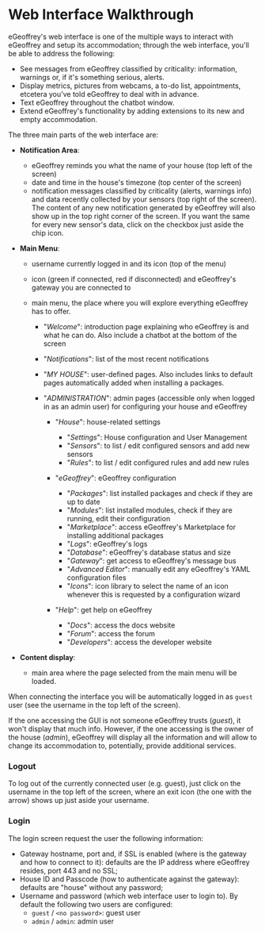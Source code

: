 # Web Interface Walkthrough

eGeoffrey's web interface is one of the multiple ways to interact with eGeoffrey and setup its accommodation; through the web interface, you'll be able to address the following:

* See messages from eGeoffrey classified by criticality: information, warnings or, if it's something serious, alerts.
* Display metrics, pictures from webcams, a to-do list, appointments, etcetera you've told eGeoffrey to deal with in advance.
* Text eGeoffrey throughout the chatbot window.
* Extend eGeoffrey's functionality by adding extensions to its new and empty accommodation.

The three main parts of the web interface are:

* **Notification Area**:

    * eGeoffrey reminds you what the name of your house (top left of the screen)
    * date and time in the house's timezone (top center of the screen) 
    * notification messages classified by criticality (alerts, warnings info) and data recently collected by your sensors (top right of the screen). The content of any new notification generated by eGeoffrey will also show up in the top right corner of the screen. If you want the same for every new sensor's data, click on the checkbox just aside the chip icon.

* **Main Menu**:

    * username currently logged in and its icon (top of the menu)
    * icon (green if connected, red if disconnected) and eGeoffrey's gateway you are connected to
    * main menu, the place where you will explore everything eGeoffrey has to offer. 
    
        * "*Welcome*": introduction page explaining who eGeoffrey is and what he can do. Also include a chatbot at the bottom of the screen
        * "*Notifications*": list of the most recent notifications
        * "*MY HOUSE*": user-defined pages. Also includes links to default pages automatically added when installing a  packages.
        * "*ADMINISTRATION*": admin pages (accessible only when logged in as an admin user) for configuring your house and eGeoffrey
        
            * "*House*": house-related settings
               
                * "*Settings*": House configuration and User Management
                * "*Sensors*": to list / edit configured sensors and add new sensors
                * "*Rules*": to list / edit configured rules and add new rules
                
            * "*eGeoffrey*": eGeoffrey configuration
               
                * "*Packages*": list installed packages and check if they are up to date
                * "*Modules*": list installed modules, check if they are running, edit their configuration
                * "*Marketplace*": access eGeoffrey's Marketplace for installing additional packages
                * "*Logs*": eGeoffrey's logs
                * "*Database*": eGeoffrey's database status and size
                * "*Gateway*": get access to eGeoffrey's message bus
                * "*Advanced Editor*": manually edit any eGeoffrey's YAML configuration files
                * "*Icons*": icon library to select the name of an icon whenever this is requested by a configuration wizard

            * "*Help*": get help on eGeoffrey
               
                * "*Docs*": access the docs website
                * "*Forum*": access the forum
                * "*Developers*": access the developer website
                
* **Content display**: 
    * main area where the page selected from the main menu will be loaded.

When connecting the interface you will be automatically logged in as `guest` user (see the username in the top left of the screen). 

If the one accessing the GUI is not someone eGeoffrey trusts (*guest*), it won't display that much info.
However, if the one accessing is the owner of the house (*admin*), eGeoffrey will display all the information and will allow to change its accommodation to, potentially, provide additional services.

### Logout

To log out of the currently connected user (e.g. guest), just click on the username in the top left of the screen, where an exit icon (the one with the arrow) shows up just aside your username.

### Login 

The login screen request the user the following information:

* Gateway hostname, port and, if SSL is enabled (where is the gateway and how to connect to it): defaults are the IP address where eGeoffrey resides, port 443 and no SSL;
* House ID and Passcode (how to authenticate against the gateway): defaults are "house" without any password;
* Username and password (which web interface user to login to). By default the following two users are configured:
    * `guest` / `<no password>`: guest user
    * `admin` / `admin`: admin user